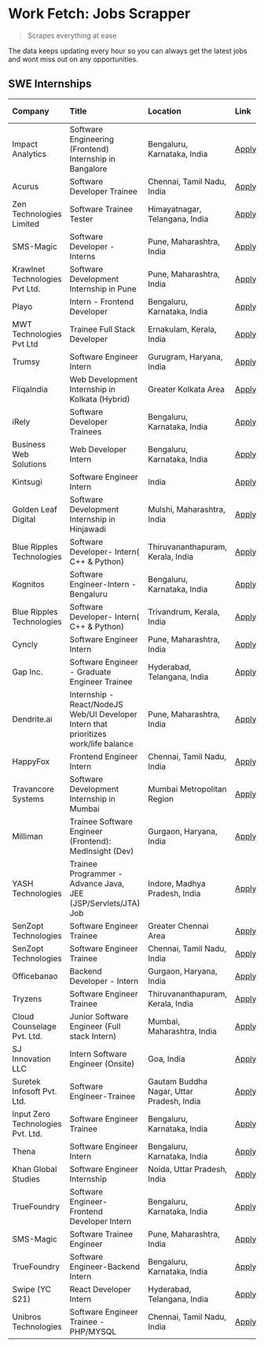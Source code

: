 # Work Fetch: Jobs Scrapper
> Scrapes everything at ease

The data keeps updating every hour so you can always get the latest jobs and wont miss out on any opportunities.

## SWE Internships
<!--START_SECTION:workfetch-->
| Company                           | Title                                                                                | Location                                  | Link                                                                                                                                                                                                                                                                                              | Date Posted   |
|:----------------------------------|:-------------------------------------------------------------------------------------|:------------------------------------------|:--------------------------------------------------------------------------------------------------------------------------------------------------------------------------------------------------------------------------------------------------------------------------------------------------|:--------------|
| Impact Analytics                  | Software Engineering (Frontend) Internship in Bangalore                              | Bengaluru, Karnataka, India               | [Apply](https://in.linkedin.com/jobs/view/software-engineering-frontend-internship-in-bangalore-at-impact-analytics-3872535077?position=8&pageNum=0&refId=A3Anf44Aq0XC2HvbdtNkJg%3D%3D&trackingId=ni1FNlGqtv7Q4gSNfo59ng%3D%3D&trk=public_jobs_jserp-result_search-card)                          | 2024-03-26    |
| Acurus                            | Software Developer Trainee                                                           | Chennai, Tamil Nadu, India                | [Apply](https://in.linkedin.com/jobs/view/software-developer-trainee-at-acurus-3871400616?position=11&pageNum=0&refId=A3Anf44Aq0XC2HvbdtNkJg%3D%3D&trackingId=FeIiCuIC2rfjurESRHIOZg%3D%3D&trk=public_jobs_jserp-result_search-card)                                                              | 2024-03-26    |
| Zen Technologies Limited          | Software Trainee Tester                                                              | Himayatnagar, Telangana, India            | [Apply](https://in.linkedin.com/jobs/view/software-trainee-tester-at-zen-technologies-limited-3872100214?position=33&pageNum=0&refId=A3Anf44Aq0XC2HvbdtNkJg%3D%3D&trackingId=S5F18N0shV9Xc61DZ2QdUg%3D%3D&trk=public_jobs_jserp-result_search-card)                                               | 2024-03-26    |
| SMS-Magic                         | Software Developer -Interns                                                          | Pune, Maharashtra, India                  | [Apply](https://in.linkedin.com/jobs/view/software-developer-interns-at-sms-magic-3868627682?position=46&pageNum=0&refId=A3Anf44Aq0XC2HvbdtNkJg%3D%3D&trackingId=jXbzM%2FhWcdoZHU6kWsGjYg%3D%3D&trk=public_jobs_jserp-result_search-card)                                                         | 2024-03-24    |
| Krawlnet Technologies Pvt Ltd.    | Software Development Internship in Pune                                              | Pune, Maharashtra, India                  | [Apply](https://in.linkedin.com/jobs/view/software-development-internship-in-pune-at-krawlnet-technologies-pvt-ltd-3868318801?position=5&pageNum=0&refId=A3Anf44Aq0XC2HvbdtNkJg%3D%3D&trackingId=o0SsSkt0Wby3GwV%2BMxF6og%3D%3D&trk=public_jobs_jserp-result_search-card)                         | 2024-03-22    |
| Playo                             | Intern - Frontend Developer                                                          | Bengaluru, Karnataka, India               | [Apply](https://in.linkedin.com/jobs/view/intern-frontend-developer-at-playo-3864131172?position=13&pageNum=0&refId=A3Anf44Aq0XC2HvbdtNkJg%3D%3D&trackingId=FSDYTkWki39ZJMCS0Svj%2BA%3D%3D&trk=public_jobs_jserp-result_search-card)                                                              | 2024-03-22    |
| MWT Technologies Pvt Ltd          | Trainee Full Stack Developer                                                         | Ernakulam, Kerala, India                  | [Apply](https://in.linkedin.com/jobs/view/trainee-full-stack-developer-at-mwt-technologies-pvt-ltd-3863344037?position=15&pageNum=0&refId=A3Anf44Aq0XC2HvbdtNkJg%3D%3D&trackingId=o1hsAExBOPF8rC8OQqOzSQ%3D%3D&trk=public_jobs_jserp-result_search-card)                                          | 2024-03-20    |
| Trumsy                            | Software Engineer Intern                                                             | Gurugram, Haryana, India                  | [Apply](https://in.linkedin.com/jobs/view/software-engineer-intern-at-trumsy-3864795201?position=52&pageNum=0&refId=A3Anf44Aq0XC2HvbdtNkJg%3D%3D&trackingId=dJg7p7sQOLxuwt%2F%2BUTbAMg%3D%3D&trk=public_jobs_jserp-result_search-card)                                                            | 2024-03-20    |
| FliqaIndia                        | Web Development Internship in Kolkata (Hybrid)                                       | Greater Kolkata Area                      | [Apply](https://in.linkedin.com/jobs/view/web-development-internship-in-kolkata-hybrid-at-fliqaindia-3864372048?position=54&pageNum=0&refId=A3Anf44Aq0XC2HvbdtNkJg%3D%3D&trackingId=%2FEElrNLfNVmJevRo0GQ1zw%3D%3D&trk=public_jobs_jserp-result_search-card)                                      | 2024-03-19    |
| iRely                             | Software Developer Trainees                                                          | Bengaluru, Karnataka, India               | [Apply](https://in.linkedin.com/jobs/view/software-developer-trainees-at-irely-3860566039?position=3&pageNum=0&refId=A3Anf44Aq0XC2HvbdtNkJg%3D%3D&trackingId=49okW12L4UWIm9pPOoeG2A%3D%3D&trk=public_jobs_jserp-result_search-card)                                                               | 2024-03-18    |
| Business Web Solutions            | Web Developer Intern                                                                 | Bengaluru, Karnataka, India               | [Apply](https://in.linkedin.com/jobs/view/web-developer-intern-at-business-web-solutions-3860721170?position=34&pageNum=0&refId=A3Anf44Aq0XC2HvbdtNkJg%3D%3D&trackingId=ZZwkcXPye%2BBa%2BxFqjCaWrg%3D%3D&trk=public_jobs_jserp-result_search-card)                                                | 2024-03-17    |
| Kintsugi                          | Software Engineer Intern                                                             | India                                     | [Apply](https://in.linkedin.com/jobs/view/software-engineer-intern-at-kintsugi-3857074071?position=44&pageNum=0&refId=A3Anf44Aq0XC2HvbdtNkJg%3D%3D&trackingId=ibWZMOqLnTDqXZ5q25E3Xg%3D%3D&trk=public_jobs_jserp-result_search-card)                                                              | 2024-03-16    |
| Golden Leaf Digital               | Software Development Internship in Hinjawadi                                         | Mulshi, Maharashtra, India                | [Apply](https://in.linkedin.com/jobs/view/software-development-internship-in-hinjawadi-at-golden-leaf-digital-3858085305?position=17&pageNum=0&refId=A3Anf44Aq0XC2HvbdtNkJg%3D%3D&trackingId=zaXIptbE5T30OWTEyqeK0Q%3D%3D&trk=public_jobs_jserp-result_search-card)                               | 2024-03-15    |
| Blue Ripples Technologies         | Software Developer- Intern( C++ & Python)                                            | Thiruvananthapuram, Kerala, India         | [Apply](https://in.linkedin.com/jobs/view/software-developer-intern-c%2B%2B-python-at-blue-ripples-technologies-3855594494?position=24&pageNum=0&refId=A3Anf44Aq0XC2HvbdtNkJg%3D%3D&trackingId=rxCPylCFwsepNQhM217XxQ%3D%3D&trk=public_jobs_jserp-result_search-card)                             | 2024-03-14    |
| Kognitos                          | Software Engineer-Intern -Bengaluru                                                  | Bengaluru, Karnataka, India               | [Apply](https://in.linkedin.com/jobs/view/software-engineer-intern-bengaluru-at-kognitos-3855361239?position=9&pageNum=0&refId=A3Anf44Aq0XC2HvbdtNkJg%3D%3D&trackingId=JviPCgEc%2FRUAq7fFVMnV%2FA%3D%3D&trk=public_jobs_jserp-result_search-card)                                                 | 2024-03-13    |
| Blue Ripples Technologies         | Software Developer- Intern( C++  & Python)                                           | Trivandrum, Kerala, India                 | [Apply](https://in.linkedin.com/jobs/view/software-developer-intern-c%2B%2B-python-at-blue-ripples-technologies-3856150730?position=25&pageNum=0&refId=A3Anf44Aq0XC2HvbdtNkJg%3D%3D&trackingId=joLLnRy0pCdBiGk1%2BCKubA%3D%3D&trk=public_jobs_jserp-result_search-card)                           | 2024-03-13    |
| Cyncly                            | Software Engineer Intern                                                             | Pune, Maharashtra, India                  | [Apply](https://in.linkedin.com/jobs/view/software-engineer-intern-at-cyncly-3853990178?position=29&pageNum=0&refId=A3Anf44Aq0XC2HvbdtNkJg%3D%3D&trackingId=WuXmL2IN8MTEqilc4BeUwA%3D%3D&trk=public_jobs_jserp-result_search-card)                                                                | 2024-03-13    |
| Gap Inc.                          | Software Engineer - Graduate Engineer Trainee                                        | Hyderabad, Telangana, India               | [Apply](https://in.linkedin.com/jobs/view/software-engineer-graduate-engineer-trainee-at-gap-inc-3853818960?position=7&pageNum=0&refId=A3Anf44Aq0XC2HvbdtNkJg%3D%3D&trackingId=T09wDBoqca1sYnLeZHQrMw%3D%3D&trk=public_jobs_jserp-result_search-card)                                             | 2024-03-12    |
| Dendrite.ai                       | Internship - React/NodeJS Web/UI Developer Intern that prioritizes work/life balance | Pune, Maharashtra, India                  | [Apply](https://in.linkedin.com/jobs/view/internship-react-nodejs-web-ui-developer-intern-that-prioritizes-work-life-balance-at-dendrite-ai-3853583200?position=40&pageNum=0&refId=A3Anf44Aq0XC2HvbdtNkJg%3D%3D&trackingId=10rO1kpSQxnVY7M2kwgOPA%3D%3D&trk=public_jobs_jserp-result_search-card) | 2024-03-12    |
| HappyFox                          | Frontend Engineer Intern                                                             | Chennai, Tamil Nadu, India                | [Apply](https://in.linkedin.com/jobs/view/frontend-engineer-intern-at-happyfox-3848357951?position=49&pageNum=0&refId=A3Anf44Aq0XC2HvbdtNkJg%3D%3D&trackingId=mwg3f6RqF8kQMyCHFJDUuA%3D%3D&trk=public_jobs_jserp-result_search-card)                                                              | 2024-03-07    |
| Travancore Systems                | Software Development Internship in Mumbai                                            | Mumbai Metropolitan Region                | [Apply](https://in.linkedin.com/jobs/view/software-development-internship-in-mumbai-at-travancore-systems-3847706952?position=50&pageNum=0&refId=A3Anf44Aq0XC2HvbdtNkJg%3D%3D&trackingId=bpQ7csEHUKD%2BeFEInmpd3g%3D%3D&trk=public_jobs_jserp-result_search-card)                                 | 2024-03-05    |
| Milliman                          | Trainee Software Engineer (Frontend): MedInsight (Dev)                               | Gurgaon, Haryana, India                   | [Apply](https://in.linkedin.com/jobs/view/trainee-software-engineer-frontend-medinsight-dev-at-milliman-3792874280?position=12&pageNum=0&refId=A3Anf44Aq0XC2HvbdtNkJg%3D%3D&trackingId=htT07TNY71v1lk6G%2BpAYCQ%3D%3D&trk=public_jobs_jserp-result_search-card)                                   | 2024-03-01    |
| YASH Technologies                 | Trainee Programmer - Advance Java, JEE (JSP/Servlets/JTA) Job                        | Indore, Madhya Pradesh, India             | [Apply](https://in.linkedin.com/jobs/view/trainee-programmer-advance-java-jee-jsp-servlets-jta-job-at-yash-technologies-3811759183?position=28&pageNum=0&refId=A3Anf44Aq0XC2HvbdtNkJg%3D%3D&trackingId=sJKXSDjcbNwQAvRTjvntow%3D%3D&trk=public_jobs_jserp-result_search-card)                     | 2024-02-13    |
| SenZopt Technologies              | Software Engineer Trainee                                                            | Greater Chennai Area                      | [Apply](https://in.linkedin.com/jobs/view/software-engineer-trainee-at-senzopt-technologies-3827688781?position=41&pageNum=0&refId=A3Anf44Aq0XC2HvbdtNkJg%3D%3D&trackingId=kMOnbw4neUFXXotXzEkCNA%3D%3D&trk=public_jobs_jserp-result_search-card)                                                 | 2024-02-12    |
| SenZopt Technologies              | Software Engineer Trainee                                                            | Chennai, Tamil Nadu, India                | [Apply](https://in.linkedin.com/jobs/view/software-engineer-trainee-at-senzopt-technologies-3827686880?position=58&pageNum=0&refId=A3Anf44Aq0XC2HvbdtNkJg%3D%3D&trackingId=NK6nQQ0%2BaeakvxZSySDYBA%3D%3D&trk=public_jobs_jserp-result_search-card)                                               | 2024-02-12    |
| Officebanao                       | Backend Developer - Intern                                                           | Gurgaon, Haryana, India                   | [Apply](https://in.linkedin.com/jobs/view/backend-developer-intern-at-officebanao-3814263731?position=36&pageNum=0&refId=A3Anf44Aq0XC2HvbdtNkJg%3D%3D&trackingId=vToTAuPUt6rEadEibTF2Ww%3D%3D&trk=public_jobs_jserp-result_search-card)                                                           | 2024-01-31    |
| Tryzens                           | Software Engineer Trainee                                                            | Thiruvananthapuram, Kerala, India         | [Apply](https://in.linkedin.com/jobs/view/software-engineer-trainee-at-tryzens-3809363491?position=43&pageNum=0&refId=A3Anf44Aq0XC2HvbdtNkJg%3D%3D&trackingId=EhpqVIchOBGNzGTT1TfU3w%3D%3D&trk=public_jobs_jserp-result_search-card)                                                              | 2024-01-18    |
| Cloud Counselage Pvt. Ltd.        | Junior Software Engineer (Full stack Intern)                                         | Mumbai, Maharashtra, India                | [Apply](https://in.linkedin.com/jobs/view/junior-software-engineer-full-stack-intern-at-cloud-counselage-pvt-ltd-3803132814?position=35&pageNum=0&refId=A3Anf44Aq0XC2HvbdtNkJg%3D%3D&trackingId=TN9HzReQ7DYri41gSaJH%2FQ%3D%3D&trk=public_jobs_jserp-result_search-card)                          | 2024-01-11    |
| SJ Innovation LLC                 | Intern Software Engineer (Onsite)                                                    | Goa, India                                | [Apply](https://in.linkedin.com/jobs/view/intern-software-engineer-onsite-at-sj-innovation-llc-3799959011?position=51&pageNum=0&refId=A3Anf44Aq0XC2HvbdtNkJg%3D%3D&trackingId=oSfvepRjKe0QgtCgm8AlIA%3D%3D&trk=public_jobs_jserp-result_search-card)                                              | 2024-01-11    |
| Suretek Infosoft Pvt. Ltd.        | Software Engineer-Trainee                                                            | Gautam Buddha Nagar, Uttar Pradesh, India | [Apply](https://in.linkedin.com/jobs/view/software-engineer-trainee-at-suretek-infosoft-pvt-ltd-3800934643?position=30&pageNum=0&refId=A3Anf44Aq0XC2HvbdtNkJg%3D%3D&trackingId=7jfYl5tWuc9CUFpw%2Bi5qaQ%3D%3D&trk=public_jobs_jserp-result_search-card)                                           | 2024-01-09    |
| Input Zero Technologies Pvt. Ltd. | Software Engineer Trainee                                                            | Bengaluru, Karnataka, India               | [Apply](https://in.linkedin.com/jobs/view/software-engineer-trainee-at-input-zero-technologies-pvt-ltd-3800927643?position=38&pageNum=0&refId=A3Anf44Aq0XC2HvbdtNkJg%3D%3D&trackingId=yN2v5D4k3nyyQfCWBSqawQ%3D%3D&trk=public_jobs_jserp-result_search-card)                                      | 2024-01-09    |
| Thena                             | Software Engineer Intern                                                             | Bengaluru, Karnataka, India               | [Apply](https://in.linkedin.com/jobs/view/software-engineer-intern-at-thena-3778731751?position=23&pageNum=0&refId=A3Anf44Aq0XC2HvbdtNkJg%3D%3D&trackingId=9GlS5SJa4og5abzMSryzhA%3D%3D&trk=public_jobs_jserp-result_search-card)                                                                 | 2023-12-05    |
| Khan Global Studies               | Software Engineer Internship                                                         | Noida, Uttar Pradesh, India               | [Apply](https://in.linkedin.com/jobs/view/software-engineer-internship-at-khan-global-studies-3766942197?position=60&pageNum=0&refId=A3Anf44Aq0XC2HvbdtNkJg%3D%3D&trackingId=N5fwZzccMC2cl1oNhmsr7A%3D%3D&trk=public_jobs_jserp-result_search-card)                                               | 2023-11-27    |
| TrueFoundry                       | Software Engineer- Frontend Developer Intern                                         | Bengaluru, Karnataka, India               | [Apply](https://in.linkedin.com/jobs/view/software-engineer-frontend-developer-intern-at-truefoundry-3790095058?position=22&pageNum=0&refId=A3Anf44Aq0XC2HvbdtNkJg%3D%3D&trackingId=lAWYeqX6FgiG4ns2ep72gw%3D%3D&trk=public_jobs_jserp-result_search-card)                                        | 2023-11-24    |
| SMS-Magic                         | Software Trainee Engineer                                                            | Pune, Maharashtra, India                  | [Apply](https://in.linkedin.com/jobs/view/software-trainee-engineer-at-sms-magic-3761409781?position=37&pageNum=0&refId=A3Anf44Aq0XC2HvbdtNkJg%3D%3D&trackingId=uPlbeMsdbOQC6eFz3b0Ytg%3D%3D&trk=public_jobs_jserp-result_search-card)                                                            | 2023-11-16    |
| TrueFoundry                       | Software Engineer-Backend Intern                                                     | Bengaluru, Karnataka, India               | [Apply](https://in.linkedin.com/jobs/view/software-engineer-backend-intern-at-truefoundry-3779508170?position=39&pageNum=0&refId=A3Anf44Aq0XC2HvbdtNkJg%3D%3D&trackingId=Um3MqFbVL6k1pwpe7ZwxWA%3D%3D&trk=public_jobs_jserp-result_search-card)                                                   | 2023-11-10    |
| Swipe (YC S21)                    | React Developer Intern                                                               | Hyderabad, Telangana, India               | [Apply](https://in.linkedin.com/jobs/view/react-developer-intern-at-swipe-yc-s21-3737600089?position=26&pageNum=0&refId=A3Anf44Aq0XC2HvbdtNkJg%3D%3D&trackingId=mrdUpkD%2ByXlRTT5E6vrnuw%3D%3D&trk=public_jobs_jserp-result_search-card)                                                          | 2023-10-13    |
| Unibros Technologies              | Software Engineer Trainee - PHP/MYSQL                                                | Chennai, Tamil Nadu, India                | [Apply](https://in.linkedin.com/jobs/view/software-engineer-trainee-php-mysql-at-unibros-technologies-3656599241?position=45&pageNum=0&refId=A3Anf44Aq0XC2HvbdtNkJg%3D%3D&trackingId=D%2Bq65HwvPbpQEljRCJG8VA%3D%3D&trk=public_jobs_jserp-result_search-card)                                     | 2023-06-12    |
<!--END_SECTION:workfetch-->
